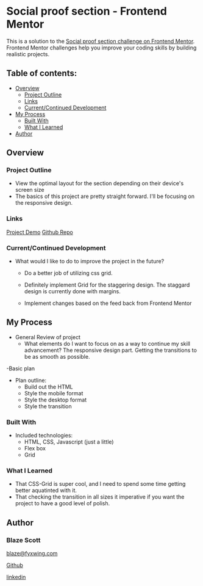 # Social proof section - Frontend Mentor

This is a solution to the [Social proof section challenge on Frontend Mentor](https://www.frontendmentor.io/challenges/social-proof-section-6e0qTv_bA). Frontend Mentor challenges help you improve your coding skills by building realistic projects. 

## Table of contents:

- [Overview](#overview) 
  - [Project Outline](#project-outline)
  - [Links](#links)
  - [Current/Continued Development](#current/continued-development)
- [My Process](#my-process)
  - [Built With](#built-with)
  - [What I Learned](#what-i-learned)
- [Author](#author)


## Overview

### Project Outline

- View the optimal layout for the section depending on their device's screen size
- The basics of this project are pretty straight forward. I'll be focusing on the responsive design.

### Links

[Project Demo](https://ablueblaze.github.io/FM-004-social-proof-setion/)
[Github Repo](https://github.com/ablueblaze/FM-004-social-proof-setion)

### Current/Continued Development

- What would I like to do to improve the project in the future?
  - Do a better job of utilizing css grid.
  - Definitely implement Grid for the staggering design.
    The staggard design is currently done with margins.

  - Implement changes based on the feed back from Frontend Mentor


## My Process

- General Review of project
  - What elements do I want to focus on as a way to continue my skill advancement?
    The responsive design part. Getting the transitions to be as smooth as possible.
  

-Basic plan
  - Plan outline:
    - Build out the HTML
    - Style the mobile format
    - Style the desktop format
    - Style the transition

### Built With

- Included technologies:
  - HTML, CSS, Javascript (just a little)
  - Flex box
  - Grid

### What I Learned

- That CSS-Grid is super cool, and I need to spend some time getting better aquatinted with it.
- That checking the transition in all sizes it imperative if you want the project to have a good level of polish. 


## Author

### Blaze Scott

<blaze@fyxwing.com>

[Github](https://github.com/ablueblaze)

[linkedin](https://www.linkedin.com/in/blaze-scott-3672b891/)
